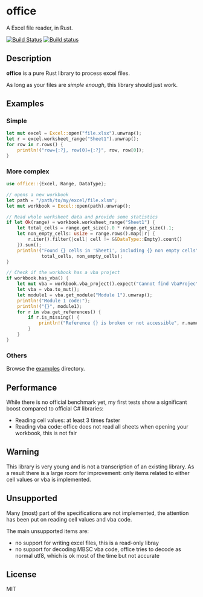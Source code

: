 # office

A Excel file reader, in Rust.

[![Build Status](https://travis-ci.org/tafia/office.svg?branch=master)](https://travis-ci.org/tafia/office)
[![Build status](https://ci.appveyor.com/api/projects/status/nqagdg5o9evq31qu/branch/master?svg=true)](https://ci.appveyor.com/project/tafia/office/branch/master)

## Description

**office** is a pure Rust library to process excel files. 

As long as your files are *simple enough*, this library should just work.

## Examples

### Simple
```rust
let mut excel = Excel::open("file.xlsx").unwrap();
let r = excel.worksheet_range("Sheet1").unwrap();
for row in r.rows() {
    println!("row={:?}, row[0]={:?}", row, row[0]);
}
```

### More complex

```rust
use office::{Excel, Range, DataType};

// opens a new workbook
let path = "/path/to/my/excel/file.xlsm";
let mut workbook = Excel::open(path).unwrap();

// Read whole worksheet data and provide some statistics
if let Ok(range) = workbook.worksheet_range("Sheet1") {
    let total_cells = range.get_size().0 * range.get_size().1;
    let non_empty_cells: usize = range.rows().map(|r| {
        r.iter().filter(|cell| cell != &&DataType::Empty).count()
    }).sum();
    println!("Found {} cells in 'Sheet1', including {} non empty cells",
             total_cells, non_empty_cells);
}

// Check if the workbook has a vba project
if workbook.has_vba() {
    let mut vba = workbook.vba_project().expect("Cannot find VbaProjec");
    let vba = vba.to_mut();
    let module1 = vba.get_module("Module 1").unwrap();
    println!("Module 1 code:");
    println!("{}", module1);
    for r in vba.get_references() {
        if r.is_missing() {
            println!("Reference {} is broken or not accessible", r.name);
        }
    }
}
```

### Others

Browse the [examples](https://github.com/tafia/office/tree/master/examples) directory.

## Performance

While there is no official benchmark yet, my first tests show a significant boost compared to official C# libraries:
- Reading cell values: at least 3 times faster
- Reading vba code: office does not read all sheets when opening your workbook, this is not fair

## Warning

This library is very young and is not a transcription of an existing library.
As a result there is a large room for improvement: only items related to either cell values or vba is implemented.

## Unsupported

Many (most) part of the specifications are not implemented, the attention has been put on reading cell values and vba code.

The main unsupported items are:
- no support for writing excel files, this is a read-only libray
- no support for decoding MBSC vba code, office tries to decode as normal utf8, which is ok most of the time but not accurate

## License

MIT
